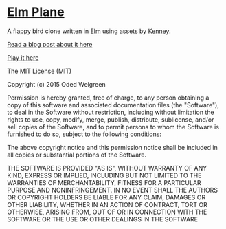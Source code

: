 # [Elm Plane](http://www.odedwelgreen.com/elm-plane)

A flappy bird clone written in [Elm](http://elm-lang.org/) using assets by [Kenney](http://kenney.nl/assets/tappy-plane).

[Read a blog post about it here](http://www.odedwelgreen.com/blog/elm-plane/)

[Play it here](http://www.odedwelgreen.com/elm-plane/)

The MIT License (MIT)

Copyright (c) 2015 Oded Welgreen

Permission is hereby granted, free of charge, to any person obtaining a copy
of this software and associated documentation files (the "Software"), to deal
in the Software without restriction, including without limitation the rights
to use, copy, modify, merge, publish, distribute, sublicense, and/or sell
copies of the Software, and to permit persons to whom the Software is
furnished to do so, subject to the following conditions:

The above copyright notice and this permission notice shall be included in all
copies or substantial portions of the Software.

THE SOFTWARE IS PROVIDED "AS IS", WITHOUT WARRANTY OF ANY KIND, EXPRESS OR
IMPLIED, INCLUDING BUT NOT LIMITED TO THE WARRANTIES OF MERCHANTABILITY,
FITNESS FOR A PARTICULAR PURPOSE AND NONINFRINGEMENT. IN NO EVENT SHALL THE
AUTHORS OR COPYRIGHT HOLDERS BE LIABLE FOR ANY CLAIM, DAMAGES OR OTHER
LIABILITY, WHETHER IN AN ACTION OF CONTRACT, TORT OR OTHERWISE, ARISING FROM,
OUT OF OR IN CONNECTION WITH THE SOFTWARE OR THE USE OR OTHER DEALINGS IN THE
SOFTWARE
